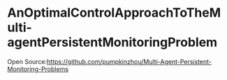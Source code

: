 # AnOptimalControlApproachToTheMulti-agentPersistentMonitoringProblem

Open Source:https://github.com/pumpkinzhou/Multi-Agent-Persistent-Monitoring-Problems
